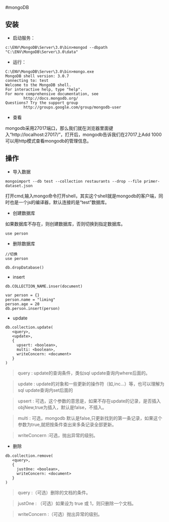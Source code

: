 #mongoDB

## 安装

+ 启动服务：

```
c:\ENV\MongoDB\Server\3.0\bin>mongod --dbpath "C:\ENV\MongoDB\Server\3.0\data"
```

+ 运行：

```
C:\ENV\MongoDB\Server\3.0\bin>mongo.exe
MongoDB shell version: 3.0.7
connecting to: test
Welcome to the MongoDB shell.
For interactive help, type "help".
For more comprehensive documentation, see
        http://docs.mongodb.org/
Questions? Try the support group
        http://groups.google.com/group/mongodb-user

```

+ 查看

mongodb采用27017端口，那么我们就在浏览器里面键入“http://localhost:27017/”，打开后，mongodb告诉我们在27017上Add 1000可以用http模式查看mongodb的管理信息。


## 操作

+ 导入数据

```
mongoimport --db test --collection restaurants --drop --file primer-dataset.json
```


打开cmd,输入mongo命令打开shell，其实这个shell就是mongodb的客户端，同时也是一个js的编译器，默认连接的是“test”数据库。

+ 创建数据库

如果数据库不存在，则创建数据库，否则切换到指定数据库。
```
use person
```

+ 删除数据库

```
//切换
use person
 
db.dropDatabase()
```

+ insert 

```
db.COLLECTION_NAME.inser(document)

var person = {}
person.name = "liming"
person.age = 20
db.person.insert(person)
```

+ update

```
db.collection.update(
   <query>,
   <update>,
   {
     upsert: <boolean>,
     multi: <boolean>,
     writeConcern: <document>
   }
)
```

> query : update的查询条件，类似sql update查询内where后面的。

> update : update的对象和一些更新的操作符（如$,$inc...）等，也可以理解为sql update查询内set后面的

> upsert : 可选，这个参数的意思是，如果不存在update的记录，是否插入objNew,true为插入，默认是false，不插入。

> multi : 可选，mongodb 默认是false,只更新找到的第一条记录，如果这个参数为true,就把按条件查出来多条记录全部更新。

> writeConcern :可选，抛出异常的级别。



+ 删除

```
db.collection.remove(
   <query>,
   {
     justOne: <boolean>,
     writeConcern: <document>
   }
)
```

> query :（可选）删除的文档的条件。

> justOne : （可选）如果设为 true 或 1，则只删除一个文档。

> writeConcern :（可选）抛出异常的级别。